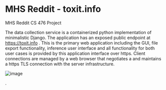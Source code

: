 # MHS Reddit - toxit.info 
MHS Reddit CS 476 Project

The data collection service is a containerized python implementation of minimalistic Django.  The application has an exposed public endpoint at https://toxit.info . This is the primary web application including the GUI, file export functionality, inference user interface and all functionality for both user cases is provided by this application interface over https.  Client connections are managed by a web browser that negotiates a and maintains a https TLS connection with the server infrastructure.  

![image](https://user-images.githubusercontent.com/29678626/226511864-34f66597-bd80-49ba-b091-4608223771d7.png)

.
